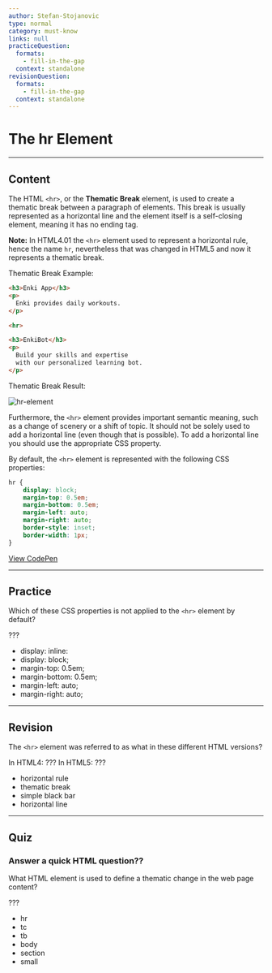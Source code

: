 ```yaml
---
author: Stefan-Stojanovic
type: normal
category: must-know
links: null
practiceQuestion:
  formats:
    - fill-in-the-gap
  context: standalone
revisionQuestion:
  formats:
    - fill-in-the-gap
  context: standalone
---
```


# The hr Element


---

## Content

The HTML `<hr>`, or the **Thematic Break** element, is used to create a thematic break between a paragraph of elements. This break is usually represented as a horizontal line and the element itself is a self-closing element, meaning it has no ending tag.

**Note:** In HTML4.01 the `<hr>` element used to represent a horizontal rule, hence the name `hr`, nevertheless that was changed in HTML5 and now it represents a thematic break.

Thematic Break Example:

```html
<h3>Enki App</h3>
<p>
  Enki provides daily workouts.
</p>

<hr>

<h3>EnkiBot</h3>
<p>
  Build your skills and expertise
  with our personalized learning bot.
</p>
```

Thematic Break Result:

![hr-element](https://img.enkipro.com/a4825a1f160a93937093f8f6a4c29c66.png)

Furthermore, the `<hr>` element provides important semantic meaning, such as a change of scenery or a shift of topic. It should not be solely used to add a horizontal line (even though that is possible). To add a horizontal line you should use the appropriate CSS property.

By default, the `<hr>` element is represented with the following CSS properties:

```css
hr {
    display: block;
    margin-top: 0.5em;
    margin-bottom: 0.5em;
    margin-left: auto;
    margin-right: auto;
    border-style: inset;
    border-width: 1px;
}
```

[View CodePen](https://codepen.io/enkidevs/pen/zayObZ)


---

## Practice

Which of these CSS properties is not applied to the `<hr>` element by default?

???

- display: inline:
- display: block;
- margin-top: 0.5em;
- margin-bottom: 0.5em;
- margin-left: auto;
- margin-right: auto;


---

## Revision

The `<hr>` element was referred to as what in these different HTML versions?

In HTML4: ???
In HTML5: ???

- horizontal rule
- thematic break
- simple black bar
- horizontal line


---

## Quiz

### Answer a quick HTML question??


What HTML element is used to define a thematic change in the web page content?

???

- hr
- tc
- tb
- body
- section
- small
